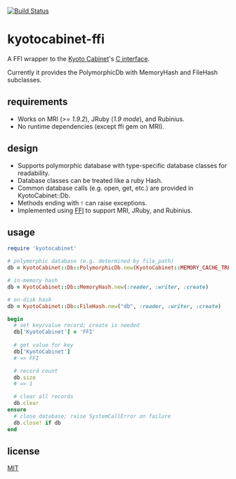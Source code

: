 [![Build
Status](https://travis-ci.org/abargnesi/kyotocabinet-ffi.svg?branch=master)](https://travis-ci.org/abargnesi/kyotocabinet-ffi)

kyotocabinet-ffi
================

A FFI wrapper to the [Kyoto Cabinet](http://fallabs.com/kyotocabinet/)'s [C interface](http://fallabs.com/kyotocabinet/api/kclangc_8h.html).

Currently it provides the PolymorphicDb with MemoryHash and FileHash subclasses.

requirements
------------

- Works on MRI (*>= 1.9.2*), JRuby (*1.9 mode*), and Rubinius.
- No runtime dependencies (except ffi gem on MRI).

design
------

- Supports polymorphic database with type-specific database classes for readability.
- Database classes can be treated like a ruby Hash.
- Common database calls (e.g. open, get, etc.) are provided in KyotoCabinet::Db.
- Methods ending with ``!`` can raise exceptions.
- Implemented using [FFI](https://github.com/ffi/ffi) to support MRI,
  JRuby, and Rubinius.

usage
-----

```ruby
require 'kyotocabinet'

# polymorphic database (e.g. determined by file_path)
db = KyotoCabinet::Db::PolymorphicDb.new(KyotoCabinet::MEMORY_CACHE_TREE, :reader, :writer, :create)

# in-memory hash
db = KyotoCabinet::Db::MemoryHash.new(:reader, :writer, :create)

# on-disk hash
db = KyotoCabinet::Db::FileHash.new("db", :reader, :writer, :create)

begin
  # set key/value record; create is needed
  db['KyotoCabinet'] = 'FFI'
  
  # get value for key
  db['KyotoCabinet']
  # => FFI

  # record count
  db.size
  # => 1

  # clear all records
  db.clear
ensure
  # close database; raise SystemCallError on failure
  db.close! if db
end
```

license
-------

[MIT](http://opensource.org/licenses/MIT)
